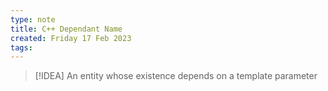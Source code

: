 ```yaml
---
type: note
title: C++ Dependant Name
created: Friday 17 Feb 2023
tags: 
---
```

> [!IDEA]
> An entity whose existence depends on a template parameter